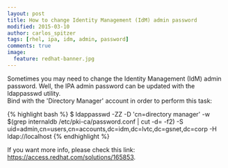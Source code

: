 ```yaml
---
layout: post
title: How to change Identity Management (IdM) admin password
modified: 2015-03-10
author: carlos_spitzer
tags: [rhel, ipa, idm, admin, password]
comments: true
image:
  feature: redhat-banner.jpg
---
```


Sometimes you may need to change the Identity Management (IdM) admin password. Well, the IPA admin password can be updated with the ldappasswd utility.  
Bind with the 'Directory Manager' account in order to perform this task:  

{% highlight bash %}
$ ldappasswd -ZZ -D 'cn=directory manager' -w $(grep internaldb /etc/pki-ca/password.conf | cut -d= -f2) -S uid=admin,cn=users,cn=accounts,dc=idm,dc=lvtc,dc=gsnet,dc=corp -H ldap://localhost
{% endhighlight %}

If you want more info, please check this link: <a href="https://access.redhat.com/solutions/165853" target="_blank">https://access.redhat.com/solutions/165853</a>.
